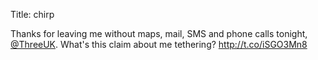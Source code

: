 Title: chirp

Thanks for leaving me without maps, mail, SMS and phone calls tonight, <a href="http://twitter.com/ThreeUK">@ThreeUK</a>. What's this claim about me tethering? <a href="http://t.co/iSGO3Mn8">http://t.co/iSGO3Mn8</a>
